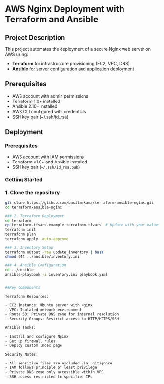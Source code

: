 # AWS Nginx Deployment with Terraform and Ansible

## Project Description
This project automates the deployment of a secure Nginx web server on AWS using:
- **Terraform** for infrastructure provisioning (EC2, VPC, DNS)
- **Ansible** for server configuration and application deployment

## Prerequisites
- AWS account with admin permissions
- Terraform 1.0+ installed
- Ansible 2.10+ installed
- AWS CLI configured with credentials
- SSH key pair (~/.ssh/id_rsa)


## Deployment


### Prerequisites
- AWS account with IAM permissions
- Terraform v1.0+ and Ansible installed
- SSH key pair (`~/.ssh/id_rsa.pub`)


### Getting Started


### 1. Clone the repository
```bash
git clone https://github.com/basilmakama/terraform-ansible-nginx.git
cd terraform-ansible-nginx

### 2. Terraform Deployment
cd terraform
cp terraform.tfvars.example terraform.tfvars  # Update with your values
terraform init
terraform plan
terraform apply -auto-approve

### 3. Inventory Setup
terraform output -raw update_inventory | bash  
chmod 644 ../ansible/inventory.ini

### 4. Ansible Configuration
cd ../ansible
ansible-playbook -i inventory.ini playbook.yaml


##Key Components

Terraform Resources:

- EC2 Instance: Ubuntu server with Nginx
- VPC: Isolated network environment  
- Route 53: Private DNS zone for internal resolution
- Security Groups: Restrict access to HTTP/HTTPS/SSH

Ansible Tasks:

- Install and configure Nginx
- Set up firewall rules
- Deploy custom index page  

Security Notes:

- All sensitive files are excluded via .gitignore
- IAM follows principle of least privilege
- Private DNS zone only accessible within VPC
- SSH access restricted to specified IPs